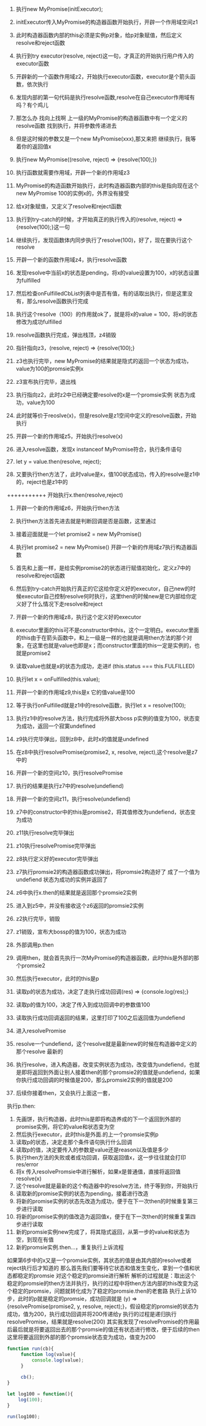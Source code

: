 1. 执行new MyPromise(initExecutor);
2. initExecutor传入MyPromise的构造器函数开始执行，开辟一个作用域空间z1
3. 此时构造器函数内部的this必须是实例p对象，给p对象赋值，然后定义resolve和reject函数
4. 执行到try executor(resolve, reject)这一句，才真正的开始执行用户传入的executor函数

1. 开辟新的一个函数作用域z2，开始执行executor函数，executor是个箭头函数，依次执行
2. 发现内部的第一句代码是执行resolve函数,resolve在自己executor作用域有吗？有个鸡儿
3. 那怎么办 找向上找啊 上一级的MyPromise的构造器函数中有一个定义的resolve函数 找到执行，并将参数传递进去
4. 但是这时候的参数又是一个new MyPromise(xxx),那又来把 继续执行，我等着你的返回值x

1. 执行new MyPromise((resolve, reject) => {resolve(100);})
2. 执行函数就需要作用域，开辟一个新的作用域z3
3. MyPromise的构造函数开始执行，此时构造器函数内部的this是指向现在这个new MyPromise 100的实例x的，外界没有接受
4. 给x对象赋值，又定义了resolve和reject函数
5. 执行到try-catch的时候，才开始真正的执行传入的(resolve, reject) => {resolve(100);}这一句
6. 继续执行，发现函数体内同步执行了resolve(100)，好了，现在要执行这个resolve

1. 开辟一个新的函数作用域z4，执行resolve函数
2. 发现resolve中当前x的状态是pending，将x的value设置为100，x的状态设置为fulfilled
3. 然后检查onFulfilledCbList列表中是否有值，有的话取出执行，但是这里没有，那么resolve函数执行完成
4. 执行这个resolve（100）的作用就ok了，就是将x的value = 100，将x的状态修改为成功fulfilled
5. resolve函数执行完成，弹出栈顶，z4销毁

1. 指针指向z3，(resolve, reject) => {resolve(100);}
2. z3也执行完毕，new MyPromise的结果就是隐式的返回一个状态为成功，value为100的promsie实例x
3. z3宣布执行完毕，退出栈
4. 执行指向z2，此时z2中已经确定要resolve的x是一个promsie实例 状态为成功，value为100
5. 此时就等价于reoslve(x)，但是resolve是z1空间中定义的resolve函数，开始执行

1. 开辟一个新的作用域z5，开始执行resolve(x)
2. 进入resolve函数，发现x instanceof MyPromise符合，执行条件语句
3. let y = value.then(resolve, reject);
4. 又要执行then方法了，此时value是x，值100状态成功，传入的resolve是z1中的，reject也是z1中的

+++++++++++ 开始执行x.then(resolve,reject)

1. 开辟一个新的作用域z6，开始执行then方法
2. 执行then方法首先进去就是判断回调是否是函数，这里通过
3. 接着迎面就是一个let promise2 = new MyPromise()

1. 执行let promise2 = new MyPromise() 开辟一个新的作用域z7执行构造器函数
2. 首先和上面一样，是给实例promise2的状态进行赋值初始化，定义z7中的resolve和reject函数
3. 然后到try-catch开始执行真正的它这给你定义好的executor，自己new的时候executor自己控制resolve何时执行，这里then的时候new是它内部给你定义好了什么情况下走resolve和reject

1. 开辟一个新的作用域z8，执行这个定义好的executor
2. executor里面的this可不是constructor中this，这个一定明白。executor里面的this由于在箭头函数中，和上一级是一样的也就是调用then方法的那个对象，在这里也就是value也即是x；而constructor里面的this一定是实例的，也就是promise2
3. 读取value也就是x的状态为成功，走进if (this.status === this.FULFILLED) 
4. 执行let x = onFulfilled(this.value);


1. 开辟一个新的作用域z9,this是x 它的值value是100
2. 等于执行onFulfilled就是z1中的resolve函数，执行let x = resolve(100);
3. 执行z1中的resolve方法，执行完成将外部大boss p实例的值变为100，状态变为成功，返回一个寂寞undefined
4. z9执行完毕弹出，回到z8中，此时x的值就是undefined
5. 在z8中执行resolvePromise(promise2, x, resolve, reject),这个resolve是z7中的

1. 开辟一个新的空间z10，执行resolvePromise
2. 执行的结果是执行z7中的resolve(undefiend)

1. 开辟一个新的空间z11，执行resolve(undefiend)
2. z7中的constructor中的this是promise2，将其值修改为undefiend，状态变为成功
3. z11执行resolve完毕弹出
4. z10执行resolvePromise完毕弹出
5. z8执行定义好的executor完毕弹出
6. z7执行promsie2的构造器函数成功弹出，将promsie2构造好了 成了一个值为undefiend 状态为成功的实例并返回了
7. z6中执行x.then的结果就是返回那个promsie2实例
8. 进入到z5中，并没有接收这个z6返回的promsie2实例
9. z2执行完毕，销毁
10. z1销毁，宣布大bossp的值为100，状态为成功

1. 外部调用p.then
2. 调用then，就会首先执行一次MyPromise的构造器函数，此时this是外部的那个promsie2
3. 然后执行executor，此时的this是p
4. 读取p的状态为成功，决定了走执行成功回调(res) => {console.log(res);}
5. 读取p的值为100，决定了传入到成功回调中的参数值100
6. 读取执行成功回调返回的结果，这里打印了100之后返回值为undefiend
7. 进入resolvePromise
8. resolve一个undefiend，这个resolve就是最新new的时候在构造器中定义的那个resolve 最新的
9. 执行resolve，进入构造器，改变实例状态为成功，改变值为undefiend，也就是即将返回到外面让别人接着then的那个promsie2的值就是undefiend，如果你执行成功回调的时候值是200，那么promsie2实例的值就是200
10. 后续你接着then，又会执行上面这一套，

执行p.then:

1. 先画饼，执行构造器，此时this是即将构造养成的下一个返回到外部的promise实例，将它的value和状态变为空
2. 然后执行executor，此时this是外面.的上一个promsie实例p
3. 读取p的状态，决定走那个条件语句执行什么回调
4. 读取p的值，决定要传入的参数是value还是reason以及值是多少
5. 执行then方法的失败或者成功回调，获取返回值x，这一步往往就会打印res/error
6. 将x 传入resolvePromsie中进行解析，如果x是普通值，直接将返回值resolve(x)
7. 这个resolve就是最新的这个构造器中的resolve方法，终于等到你，开始执行
8. 读取新的promise实例的状态为pending，接着进行改造
9. 将新的promise实例的状态先改造为成功，便于在下一次then的时候重复第三步进行读取
10. 将新的promise实例的值改造为返回值x，便于在下一次then的时候重复第四步进行读取
11. 新的promsie实例new完成了，将其隐式返回，从第一步的value和状态为空，到现在有值
12. 新的promsie实例.then...，重复执行上诉流程

如果第6步中的x又是一个promsie实例，其状态的值是由其内部的resolve或者reject执行后才知道的
那么首先我们要等待它状态和值发生变化，拿到一个值和状态都稳定的promsie
对这个稳定的promsie进行解析
解析的过程就是：取出这个稳定的promsie的then方法并执行，执行的过程中将then方法内部的this改变为这个稳定的promsie，问题就转化成为了稳定的promsie.then的老套路
执行上诉10步，此时的p就是稳定的promsie，成功回调就是 (y) => {resolvePromise(promise2, y, resolve, reject);}，假设稳定的promsie的状态为成功，值为200，执行成功回调并将200传递给y
执行的过程是递归执行resolvePromise，结果就是resolve(200)
其实我发现了resolvePromise的作用最后最后就是将要返回出去的那个promsie的值还有状态进行修改，便于后续的then
这里将要返回到外部的那个promsie状态变为成功，值变为200




```js
function run(cb){
	 function log(value){
		 console.log(value);
	 }
	 
	 cb();
}

let log100 = function(){
	log(100);
}

run(log100);

```